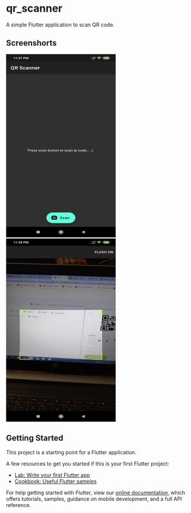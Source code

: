 # qr_scanner

A simple Flutter application to scan QR code.

## Screenshorts
<img src="https://github.com/shawon1fb/Flutter_QR_Scanner/blob/master/git_Image/Screenshot_2019-08-28-23-27-27-303_com.shawon.qr_scanner.png" width="300" height="500">
<img src="https://github.com/shawon1fb/Flutter_QR_Scanner/blob/master/git_Image/Screenshot_2019-08-28-23-28-09-996_com.shawon.qr_scanner.png" width="300" height="500">

## Getting Started

This project is a starting point for a Flutter application.

A few resources to get you started if this is your first Flutter project:

- [Lab: Write your first Flutter app](https://flutter.dev/docs/get-started/codelab)
- [Cookbook: Useful Flutter samples](https://flutter.dev/docs/cookbook)

For help getting started with Flutter, view our
[online documentation](https://flutter.dev/docs), which offers tutorials,
samples, guidance on mobile development, and a full API reference.
